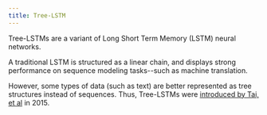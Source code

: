 ```yaml
---
title: Tree-LSTM
---
```

Tree-LSTMs are a variant of Long Short Term Memory (LSTM) neural networks.

A traditional LSTM is structured as a linear chain, and displays
strong performance on sequence modeling tasks--such as machine translation.

However, some types of data (such as text) are better represented as
tree structures instead of sequences. Thus, Tree-LSTMs were
[introduced by Tai, et al][1] in 2015.

[1]: https://arxiv.org/abs/1503.00075